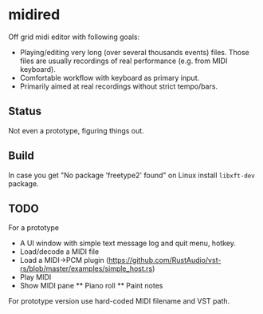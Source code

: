 # midired

Off grid midi editor with following goals:
* Playing/editing very long (over several thousands events) files.
Those files are usually recordings of real performance (e.g. from MIDI keyboard).
* Comfortable workflow with keyboard as primary input.
* Primarily aimed at real recordings without strict tempo/bars. 

## Status

Not even a prototype, figuring things out.

## Build

In case you get "No package 'freetype2' found" on Linux
install `libxft-dev` package.

## TODO

For a prototype

* A UI window with simple text message log and quit menu, hotkey.
* Load/decode a MIDI file
* Load a MIDI->PCM plugin (https://github.com/RustAudio/vst-rs/blob/master/examples/simple_host.rs)
* Play MIDI
* Show MIDI pane
** Piano roll
** Paint notes

For prototype version use hard-coded MIDI filename and VST path. 

